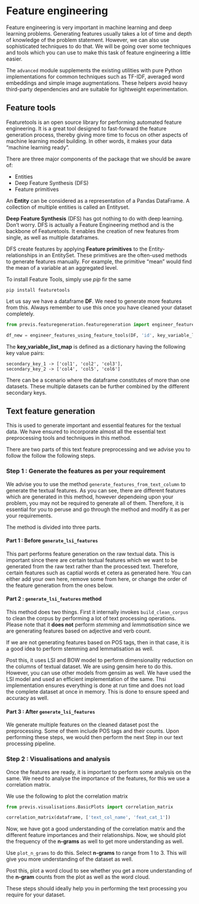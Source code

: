 # Feature engineering

Feature engineering is very important in machine learning and deep learning problems.
Generating features usually takes a lot of time and depth of knowledge of the
problem statement. However, we can also use sophisticated techniques to do that.
We will be going over some techniques and tools which you can use to make this
task of feature engineering a little easier.

The `advanced` module supplements the existing utilities with pure Python
implementations for common techniques such as TF-IDF, averaged word embeddings
and simple image augmentations.  These helpers avoid heavy third-party
dependencies and are suitable for lightweight experimentation.

## Feature tools

Featuretools is an open source library for performing automated feature engineering. 
It is a great tool designed to fast-forward the feature generation process, thereby 
giving more time to focus on other aspects of machine learning model building. 
In other words, it makes your data “machine learning ready”.

There are three major components of the package that we should be aware of:

* Entities
* Deep Feature Synthesis (DFS)
* Feature primitives

An **Entity** can be considered as a representation of a Pandas DataFrame. 
A collection of multiple entities is called an Entityset.

**Deep Feature Synthesis** (DFS) has got nothing to do with deep learning. 
Don’t worry. DFS is actually a Feature Engineering method and is the backbone of 
Featuretools. It enables the creation of new features from single, as well as multiple dataframes.

DFS create features by applying **Feature primitives** to the Entity-relationships in 
an EntitySet. These primitives are the often-used methods to generate features manually. 
For example, the primitive “mean” would find the mean of a variable at an aggregated level.

To install Feature Tools, simply use *pip* fir the same
```
pip install featuretools
```
Let us say we have a dataframe **DF**. We need to generate more features from this.
Always remember to use this once you have cleaned your dataset completely.

```python
from previs.featuregeneration.featuregeneration import engineer_features_using_feature_tools

df_new = engineer_features_using_feature_tools(DF, 'id', key_variable_list_map)
```
The **key_variable_list_map** is defined as a dictionary having the following key 
value pairs:
    
    secondary_key_1 -> ['col1', 'col2', 'col3'],
    secondary_key_2 -> ['col4', 'col5', 'col6']
    
There can be a scenario where the dataframe constitutes of more than one datasets.
These multiple datasets can be further combined by the different secondary keys. 

## Text feature generation

This is used to generate important and essential features for the textual data.
We have ensured to incorporate almost all the essential text preprocessing tools
and techniques in this method. 

There are two parts of this text feature preprocessing and we advise you to follow
the follow the following steps.

### Step 1 : Generate the features as per your requirement
We advise you to use the method ```generate_features_from_text_column``` to 
generate the textual features. As you can see, there are different features
which are generated in this method, however dependeing upon your problem, you 
may not be required to generate all of them. Therefore, it is essential for you
to peruse and go through the method and modify it as per your requirements.

The method is divided into three parts.

#### Part 1 : Before ```generate_lsi_features```
This part performs feature generation on the raw textual data. This is important
since there are certain textual features which we want to be generated from the
raw text rather than the processed text. Therefore, certain features such as captial words
et cetera as generated here. You can either add your own here, remove some from here,
or change the order of the feature generation from the ones below.

#### Part 2 : ```generate_lsi_features``` method
This method does two things. First it internally invokes ```build_clean_corpus```
to clean the corpus by performing a lot of text processing operations. Please note 
that it **does not** perform *stemming* and *lemmatisation* since we are generating
features based on adjective and verb count.

If we are not generating features based on POS tags, then in that case, it is 
a good idea to perform stemming and lemmatisation as well.

Post this, it uses LSI and BOW model to perform dimensionality reduction on the
columns of textual dataset. We are using gensim here to do this. However, you
can use other models from gensim as well. We have used the LSI model and used an efficient
implementation of the same. Thsi implementation ensures everything is done at
run time and does not load the complete dataset at once in memory. This is done
to ensure speed and accuracy as well.

#### Part 3 : After ```generate_lsi_features```
We generate multiple features on the cleaned dataset post the preprocessing.
Some of them include POS tags and their counts. Upon performing these steps, 
we would then perform the next Step in our text processing pipeline. 

### Step 2 : Visualisations and analysis
Once the features are ready, it is important to perform some analysis on the same.
We need to analyse the importance of the features, for this we use a correlation
matrix. 

We use the following to plot the correlation matrix
```python
from previs.visualisations.BasicPlots import correlation_matrix

correlation_matrix(dataframe, ['text_col_name', 'feat_cat_1'])
```

Now, we have got a good understanding of the correlation matrix and the
different feature importances and their relationships. Now, we should plot
the frequency of the **n-grams** as well to get more understanding as well.

Use ```plot_n_grams``` to do this. Select **n-grams** to range from 1 to 3.
This will give you more understanding of the dataset as well.

Post this, plot a word cloud to see whether you get a more understanding of 
the **n-gram** counts from the plot as well as the word cloud.

These steps should ideally help you in performing the text processing you
require for your dataset. 

